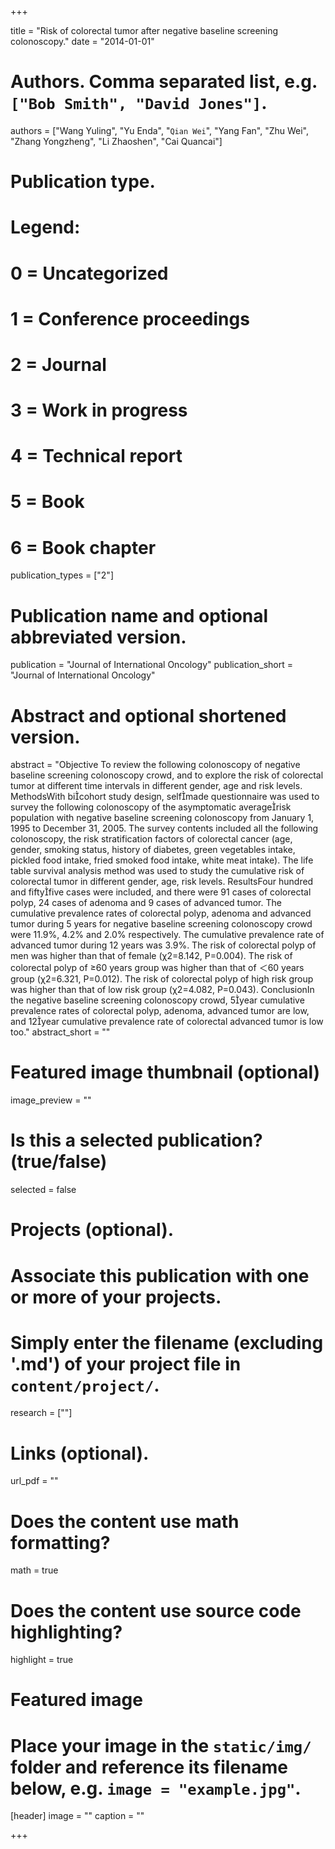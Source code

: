 +++


title = "Risk of colorectal tumor after negative baseline screening colonoscopy."
date = "2014-01-01"

# Authors. Comma separated list, e.g. `["Bob Smith", "David Jones"]`.
authors = ["Wang Yuling", "Yu Enda", "`Qian Wei`", "Yang Fan", "Zhu Wei", "Zhang Yongzheng", "Li Zhaoshen", "Cai Quancai"]

# Publication type.
# Legend:
# 0 = Uncategorized
# 1 = Conference proceedings
# 2 = Journal
# 3 = Work in progress
# 4 = Technical report
# 5 = Book
# 6 = Book chapter
publication_types = ["2"]

# Publication name and optional abbreviated version.
publication = "Journal of International Oncology"
publication_short = "Journal of International Oncology"

# Abstract and optional shortened version.
abstract = "Objective To review the following colonoscopy of negative baseline screening colonoscopy crowd, and to explore the risk of colorectal tumor at different time intervals in different gender, age and risk levels. MethodsWith bicohort study design, selfmade questionnaire was used to survey the following colonoscopy of the asymptomatic averagerisk population with negative baseline screening colonoscopy from January 1, 1995 to December 31, 2005. The survey contents included all the following colonoscopy, the risk stratification factors of colorectal cancer (age, gender, smoking status, history of diabetes, green vegetables intake, pickled food intake, fried smoked food intake, white meat intake). The life table survival analysis method was used to study the cumulative risk of colorectal tumor in different gender, age, risk levels. ResultsFour hundred and fiftyfive cases were included, and there were 91 cases of colorectal polyp, 24 cases of adenoma and 9 cases of advanced tumor. The cumulative prevalence rates of colorectal polyp, adenoma and advanced tumor during 5 years for negative baseline screening colonoscopy crowd were 11.9%, 4.2% and 2.0% respectively. The cumulative prevalence rate of advanced tumor during 12 years was 3.9%. The risk of colorectal polyp of men was higher than that of female (χ2=8.142, P=0.004). The risk of colorectal polyp of ≥60 years group was higher than that of ＜60 years group (χ2=6.321, P=0.012). The risk of colorectal polyp of high risk group was higher than that of low risk group (χ2=4.082, P=0.043). ConclusionIn the negative baseline screening colonoscopy crowd, 5year cumulative prevalence rates of colorectal polyp, adenoma, advanced tumor are low, and 12year cumulative prevalence rate of colorectal advanced tumor is low too."
abstract_short = ""

# Featured image thumbnail (optional)
image_preview = ""

# Is this a selected publication? (true/false)
selected = false

# Projects (optional).
#   Associate this publication with one or more of your projects.
#   Simply enter the filename (excluding '.md') of your project file in `content/project/`.
research = [""]

# Links (optional).
url_pdf = ""


# Does the content use math formatting?
math = true

# Does the content use source code highlighting?
highlight = true

# Featured image
# Place your image in the `static/img/` folder and reference its filename below, e.g. `image = "example.jpg"`.
[header]
image = ""
caption = ""

+++

